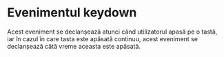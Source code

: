 # Evenimentul keydown

Acest eveniment se declanșează atunci când utilizatorul apasă pe o tastă, iar în cazul în care tasta este apăsată continuu, acest eveniment se declanșează câtă vreme aceasta este apăsată.
